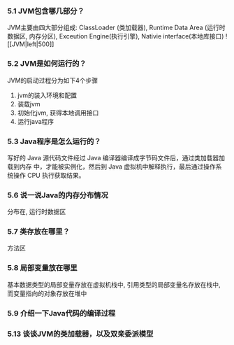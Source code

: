 ### 5.1 JVM包含哪几部分？
JVM主要由四大部分组成:  ClassLoader (类加载器),  Runtime Data Area (运行时数据区, 内存分区),  Exceution Engine(执行引擎),  Nativie interface(本地库接口)
![[JVM|left|500]]

### 5.2 JVM是如何运行的？

JVM的启动过程分为如下4个步骤
1. jvm的装入环境和配置
2. 装载jvm
3. 初始化jvm, 获得本地调用接口
4. 运行java程序

### 5.3 Java程序是怎么运行的？
写好的 Java 源代码文件经过 Java 编译器编译成字节码文件后，通过类加载器加载到内存
中，才能被实例化，然后到 Java 虚拟机中解释执行，最后通过操作系统操作 CPU 执行获取结果。

### 5.6 说一说Java的内存分布情况
分布在, 运行时数据区

### 5.7 类存放在哪里？
方法区

### 5.8 局部变量放在哪里
基本数据类型的局部变量存放在虚拟机栈中, 引用类型的局部变量名存放在栈中, 而变量指向的对象存放在堆中

### 5.9 介绍一下Java代码的编译过程

### 5.13 谈谈JVM的类加载器，以及双亲委派模型
